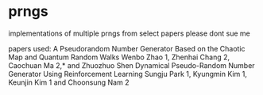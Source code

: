 # prngs
implementations of multiple prngs from select papers
please dont sue me

papers used:
A Pseudorandom Number Generator Based on the Chaotic Map and Quantum Random Walks Wenbo Zhao 1, Zhenhai Chang 2, Caochuan Ma 2,* and Zhuozhuo Shen 
Dynamical Pseudo-Random Number Generator Using Reinforcement Learning Sungju Park 1, Kyungmin Kim 1, Keunjin Kim 1 and Choonsung Nam 2
